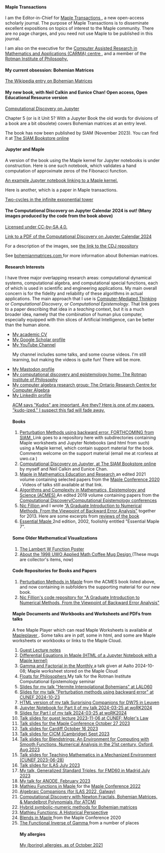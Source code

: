 <H4> Maple Transactions </H4>
I am the Editor-in-Chief for <A HREF="http://www.mapletransactions.org"> Maple Transactions </A>, a new open-access scholarly journal.  The purpose of Maple Transactions is to disseminate excellent expositions on topics of interest to the Maple community.  There are no page charges, and you need not use Maple to be published in this journal.

I am also on the executive for the <a href="https://carmamaths.org/"> Computer Assisted Research in Mathematics and Applications (CARMA) centre </A>, and a member of the <a href="https://www.rotman.uwo.ca/"> Rotman Institute of Philosophy. </a>

<H4> My current obsession: Bohemian Matrices </H4>

<p><A HREF="https://en.wikipedia.org/wiki/Bohemian_matrices"> The Wikipedia entry on Bohemian Matrices </A></p>

<H4> My new book, with Neil Calkin and Eunice Chan! Open access, Open Educational Resource version </H4>
<p><A HREF="https://computational-discovery-on-jupyter.github.io/Computational-Discovery-on-Jupyter/index.html"> Computational Discovery on Jupyter </A>

Chapter 5 (or is it Unit 5?  With a Jupyter Book the old words for divisions of a book are a bit obsolete) covers Bohemian matrices at an entry level.
 
The book has now been published by SIAM (November 2023).  You can find it at 
<A HREF="https://epubs.siam.org/doi/book/10.1137/1.9781611977509"> The SIAM Bookstore online </A>

<H4> Jupyter and Maple </H4> 
<p> A version of the book using the Maple kernel for Jupyter notebooks is under construction.  Here is one such notebook, which validates a hand computation of approximate zeros of the Fibonacci function. </p>

<A HREF="Approximate Fibonacci Zeros.ipynb"> An example Jupyter notebook linking to a Maple kernel. </A>

<p>Here is another, which is a paper in Maple transactions.</p>

<A HREF="https://mapletransactions.org/index.php/maple/article/view/17247"> Two-cycles in the infinite exponential tower </A>


 
<H4> The Computational Discovery on Jupyter Calendar 2024 is out! (Many images produced by the code from the book above) </H4>   <A HREF="https://creativecommons.org/licenses/by-sa/4.0/"> Licensed under CC-by-SA 4.0. </A>

<p>
<A HREF="2024CALENDARCDJ.pdf"> Link to a PDF of the Computational Discovery on Jupyter Calendar 2024 </A>
</p>

<p>For a description of the images, see <A HREF="https://github.com/Computational-Discovery-on-Jupyter/Computational-Discovery-on-Jupyter/blob/master/CalendarImageDescriptions.pdf"> the link to the CDJ repository  </A>
</p>

<!--   <ul>
    <li> <A HREF="2023_Bohemian_Wall_CalendarLetterSunday.pdf"> Letter paper, week starts Sunday </A> </li>
    <li> <A HREF="2023_Bohemian_Wall_CalendarLetterMonday.pdf"> Letter paper, week starts Monday </A> </li>
    <li> <A HREF="2023_Bohemian_Wall_CalendarA4Sunday.pdf"> A4 paper, week starts Sunday </A> </li>
    <li> <A HREF="2023_Bohemian_Wall_CalendarA4Monday.pdf"> A4 paper, week starts Monday </A> </li>
  </ul>
 -->
See <A HREF="https://www.bohemianmatrices.com"> bohemianmatrices.com </A> for more information about Bohemian matrices.  

<!-- But here's an image, just for a teaser.

![A density plot in the complex plane of the Bohemian eigenvalues of a sample of 73 million 5x5 matrices where the entries are sampled from the set {-20, -1, 0, 1, 20}. Color represents the eigenvalue density. Viewed on -40 <= x,y <= 40. Image credit Steven E. Thornton.](Geometric_5x5.jpg)
 -->

<h4> Research Interests </h4>

<p>I have three major overlapping research areas: computational dynamical systems, computational algebra, and computational special functions, each of which is used in scientific and engineering applications. 
<!---The applications I and others have used my work for include flow-induced vibration of artificial structures, financial options, cardiac simulations, and the kinetics of dark adaptation in the human eye.  --->
My main overall concern is for the fidelity and reliability of these algorithms in actual applications. 
<!--- Of course, everyone wants to solve problems quickly, but no-one wants this at the expense of unreliable predictions. --->
The main approach that I use is <A HREF="https://github.com/rcorless/rcorless.github.io/blob/main/CMTpaper.pdf">Computer-Mediated Thinking</A> or <em>Computational Discovery</em>, or <em>Computational Epistemology</em>. 
That link goes to a paper describing that idea in a <em>teaching</em> context, but it is a much broader idea, namely that the combination of human plus computer, especially equipped with thin slices of Artificial Intelligence, can be better than the human alone. 
</p>

<ul>
<li><a HREF="https://github.com/rcorless/rcorless.github.io/blob/main/CV.pdf"> My academic CV</a> </li>
<li><a HREF="https://scholar.google.ca/citations?user=SyLAxDkAAAAJ&hl=en"> My Google Scholar profile </a> </li>
<li><a HREF="https://www.youtube.com/channel/UCcFY7USfrgQn5lgNm_ouApw"> My YouTube Channel </a> 
<p>My channel includes some talks, and some course videos. I'm still learning, but making the videos is quite fun! There will be more.</p> </li>
<li> <a rel="me" href="https://mathstodon.xyz/@rcorless">My Mastodon profile </a>
<li> <a href="https://www.rotman.uwo.ca/"> My computational discovery and epistemology home: The Rotman Institute of Philosophy </a> </li>
<li> <a href="http://www.orcca.on.ca"> My computer algebra research group: The Ontario Research Centre for Computer Algebra </a> </li>
<li> <a href="https://www.linkedin.com/in/rob-corless-9747667"> My LinkedIn profile </a> </li>


<p>
<a href="https://www.growkudos.com/publications/10.1145%25252F3452143.3465547/reader"> ACM says "Kudos" are important.  Are they? Here is one of my papers, "kudo-ized." I suspect this fad will fade away.</a>
</p>

<H4> Books </H4>
<OL>
 <LI> <A HREF="https://github.com/rcorless/Perturbation-Methods-in-Maple"> Perturbation Methods using backward error, FORTHCOMING from SIAM. </A> Link goes to a repository here with subdirectories containing Maple worksheets and Jupyter Notebooks (and html from such) using a Maple kernel, which contain support material for the book.  Comments welcome on the support material (email me at rcorless at uwo.ca )</LI>
 <LI> <A HREF="https://epubs.siam.org/doi/book/10.1137/1.9781611977509"> Computational Discovery on Jupyter, at The SIAM Bookstore online </A> </LI> by myself and Neil Calkin and Eunice Chan.
<LI> <a href="https://www.springer.com/us/book/9783030816971"> Maple in Mathematics Education and Research </a> an edited 2021 volume containing selected papers from the <a href="https://de.maplesoft.com/mapleconference/2020/"> Maple Conference 2020 </a>.  Videos of talks still available at that link. </LI>
<LI> <a href="https://www.springer.com/us/book/9781493990504"> Algorithms and Complexity in Mathematics, Epistemology and Science (ACMES) </a> An edited 2019 volume containing papers from the <a href="http://acmes.org/">Computational Discovery/Computational Epistemology conferences </a></LI>
<LI> <a href="http://www.nfillion.com/">Nic Fillion </a> and I wrote <a href="https://www.springer.com/gp/book/9781461484523">“A Graduate Introduction to Numerical Methods, From the Viewpoint of Backward Error Analysis”</a> together for 2013. Here are some excerpts from <a href="http://www.bookmetrix.com/detail_full/book/0b3312d9-f0a9-4fe1-b700-37c52a50220d#reviews"> reviews of the book </a></LI>
  <LI> <a href="https://www.springer.com/us/book/9780387953526"> Essential Maple </A> 2nd edition, 2002, foolishly entitled "Essential Maple 7". </LI>
</OL>

<H4> Some Older Mathematical Visualizations </H4>
<OL>
  <LI> <A HREF="http://www.orcca.on.ca/LambertW"> The Lambert W Function Poster </A> </LI>
  <LI> <A HREF="about.pdf"> About the 1998 UWO Applied Math Coffee Mug Design </A> (These mugs are collector's items, now) </LI>
</OL>

<H4> Code Repositories for Books and Papers </H4>

<OL>
  <LI> <A HREF="https://github.com/rcorless/Perturbation-Methods-in-Maple">Perturbation Methods in Maple</A> from the ACMES book listed above, and now containing in subfolders the supporting material for our new book. </LI>
  <LI> <a href="http://www.nfillion.com/coderepository/index.php"> Nic Fillion's code repository for "A Graduate Introduction to Numerical Methods, From the Viewpoint of Backward Error Analysis" </a> </LI>
</OL>

<H4> Maple Documents and Workbooks and Worksheets and PDFs from talks </H4>
A free Maple Player which can read Maple Worksheets is available at <A HREF="https://www.maplesoft.com/products/maple/Mapleplayer/"> Mapleplayer </A> .  Some talks are in pdf, some in html, and some are Maple worksheets or workbooks or links to the Maple Cloud.

<OL>
 <LI> <a href="https://github.com/rcorless/rcorless.github.io/blob/main/Guest%20Lecture%20by%20Rob%20Corless.html"> Guest Lecture notes </a></LI>
 <LI> <a href="https://github.com/rcorless/rcorless.github.io/blob/main/Differential%20Equations%20in%20Maple.html"> Differential Equations in Maple (HTML of a Jupyter Notebook with a Maple kernel) </a> </LI>
 <LI> <a href="https://maple.cloud/app/4792447715115008/Gamma+and+Factorial+in+the+Monthly"> Gamma and Factorial in the Monthly </a> a talk given at Aalto 2024-10-08; Maple worksheet stored on the Maple Cloud </LI>
 <LI> <a href="FloatsForPhilosophers.pdf"> Floats for Philosophers </a> My talk for the Rotman Institute Computational Epistemology seminar </LI>
 <LI> <a href="Hermite_Interpolational_Bohemians__Talk_for_LALO_60_%20(2).pdf"> Slides for my talk "Hermite Interpolational Bohemians" at LALO60 </a> </LI>
 <LI> <a href="Perturbation_methods_using_backward_error__CUNEF_.pdf"> Slides for my talk "Perturbation methods using backward error" at CUNEF 2024-10-23 </a></LI>
 <LI> <a href="SurprisingCompanions.html"> HTML version of my talk Surprising Companions for DW75 in Leuven </a> </LI>
<LI> <a href="Exploring_the_Butcher_Factor.ipynb"> Jupyter Notebook for Part II of my talk 2024-03-25 at woRK2024 </A> </LI>
<LI> <a href="The_Butcher_Factor.pdf"> Slides for Part I of my talk 2024-03-25 at woRK2024 </A> </LI>
 <LI> <a href="Moler_s_Law.pdf"> Talk slides for guest lecture 2023-11-06 at CUNEF: Moler's Law </a> </LI>
 <LI> <a href="Discover_the_Maple_Transactions_Journal.pdf"> Talk slides for the Maple Conference October 27 2023 </a> </LI>
 <LI> <a href="BohemianMatricesCardiff.pdf"> Talk slides for Cardiff October 16 2023 </a> </LI>
 <LI> <a href="TeachingLinearAlgebraMechanized__Environment.pdf"> Talk slides for CICM (Cambridge) Sept 2023 </a> </LI>
  <LI> <A HREF="Blendstrings__Numerical_Analysis_in_the_21st_Century_.pdf"> Talk slides for Blendstrings: An Environment for Computing with Smooth Functions, Numerical Analysis in the 21st century, Oxford, Aug 2023 </A></LI>
  <LI> <A HREF="TeachingMechanizedEnvironment__Talk_.pdf"> Talk slides for Teaching Mathematics in a Mechanized Environment (CUNEF 2023-06-28) </A>
  <LI> <A HREF="Doubly_Companion_Matrices.pdf"> Talk slides for ILAS July 2023 </A> </LI>
  <LI> <A HREF="Generalized_Standard_Triples__FMD60_.pdf"> My talk, Generalized Standard Triples, for FMD60 in Madrid July 2023 </A> </LI>
 <LI> <A HREF="ANODE_2023_Talk.pdf"> My talk for ANODE, February 2023 </A> </LI>
 <LI> <A HREF="https://github.com/rcorless/Puiseux-series-Mathieu-double-points/blob/main/MathieuTalkMapleConference.maple"> Mathieu Functions in Maple </A> for the <A HREF="https://www.maplesoft.com/mapleconference/2022/"> Maple Conference 2022 </A> </LI> 
  <LI> <A HREF="Algebraic_Companions.pdf"> Algebraic Companions (for ILAS 2022, Galway) </A></LI>
  <LI> <A HREF="ATCM_Invited_Talk.pdf"> Computational Discovery with Newton Fractals, Bohemian Matrices, & Mandelbrot Polynomials (for ATCM) </A></LI>
  <LI> <A HREF="Symbolic_Numeric_Computing_for_Bohemian_Matrices.pdf"> Hybrid symbolic-numeric methods for Bohemian matrices </A></LI>
  <LI> <A HREF="https://github.com/rcorless/Puiseux-series-Mathieu-double-points/blob/main/MathieuTalk.maple"> Mathieu Functions: A Historical Perspective </A></LI>
  <LI> <A HREF="https://github.com/rcorless/rcorless.github.io/blob/main/BlendsTalk.maple"> Blends in Maple </A> from the Maple Conference 2020 </LI>
  <LI> <A HREF="https://github.com/rcorless/rcorless.github.io/blob/main/InverseGammaTalk.mw"> The Functional Inverse of Gamma </A> from a number of places </LI>


<H4> My allergies </H4>
<A HREF="allergies.html"> My (boring) allergies, as of October 2021 </A>
